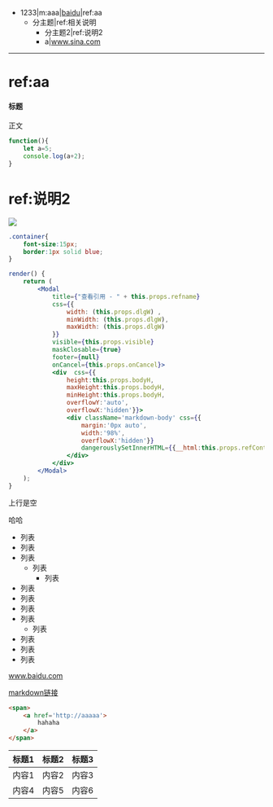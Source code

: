 - 1233|m:aaa|[baidu](www.baidu.com)|ref:aa
	- 分主题|ref:相关说明
		- 分主题2|ref:说明2
		- a|www.sina.com



	

***

# ref:aa
#### 标题
正文


```js
function(){
	let a=5;
	console.log(a+2);
}
```

# ref:说明2
![](./build/imgs/1.jpg)


```css
.container{
	font-size:15px;
	border:1px solid blue;
}
```

```jsx
render() {
    return (
        <Modal
            title={"查看引用 - " + this.props.refname}
            css={{
                width: (this.props.dlgW) ,
                minWidth: (this.props.dlgW),
                maxWidth: (this.props.dlgW)
            }}
            visible={this.props.visible}
            maskClosable={true}
            footer={null}
            onCancel={this.props.onCancel}>
            <div  css={{
                height:this.props.bodyH,
                maxHeight:this.props.bodyH,
                minHeight:this.props.bodyH,
                overflowY:'auto',
                overflowX:'hidden'}}>
                <div className='markdown-body' css={{
                    margin:'0px auto',
                    width:'98%',
                    overflowX:'hidden'}}
                    dangerouslySetInnerHTML={{__html:this.props.refCont}}>
                </div>
            </div>
        </Modal>
    );
}
```

上行是空

哈哈

- 列表
- 列表
- 列表
	- 列表
		- 列表
- 列表
- 列表
- 列表
- 列表
	- 列表
- 列表
- 列表
- 列表

www.baidu.com

[markdown链接](www.sina.com)

```html
<span>
	<a href='http://aaaaa'>
		hahaha
	</a>
</span>

```


|标题1|标题2|标题3|
|-|-|-|
|内容1|内容2|内容3|
|内容4|内容5|内容6|